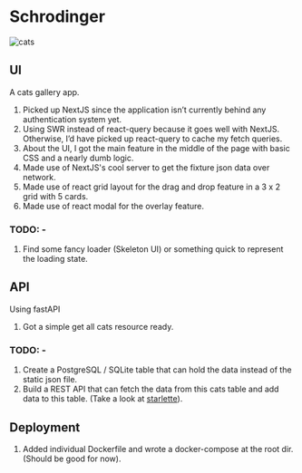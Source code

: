 # Schrodinger
![cats](https://user-images.githubusercontent.com/5203107/158726355-2ca8868b-3dae-45fd-a845-85a464d6c206.gif)

## UI
A cats gallery app.

1. Picked up NextJS since the application isn’t currently behind any authentication system yet.
2. Using SWR instead of react-query because it goes well with NextJS. Otherwise, I’d have picked up react-query to cache my fetch queries.
3. About the UI, I got the main feature in the middle of the page with basic CSS and a nearly dumb logic.
4. Made use of NextJS's cool server to get the fixture json data over network.
5. Made use of react grid layout for the drag and drop feature in a 3 x 2 grid with 5 cards.
6. Made use of react modal for the overlay feature.

### TODO: -

1. Find some fancy loader (Skeleton UI) or something quick to represent the loading state.

## API
Using fastAPI

1. Got a simple get all cats resource ready.

### TODO: -

1. Create a PostgreSQL / SQLite table that can hold the data instead of the static json file.
2. Build a REST API that can fetch the data from this cats table and add data to this table. (Take a look at [starlette](https://github.com/tiangolo/uvicorn-gunicorn-starlette-docker)).

## Deployment

1. Added individual Dockerfile and wrote a docker-compose at the root dir. (Should be good for now).
